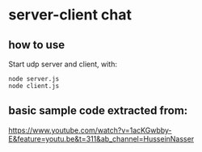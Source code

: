 # server-client chat

## how to use

Start udp server and client, with:

```
node server.js
node client.js
```

## basic sample code extracted from:
https://www.youtube.com/watch?v=1acKGwbby-E&feature=youtu.be&t=311&ab_channel=HusseinNasser